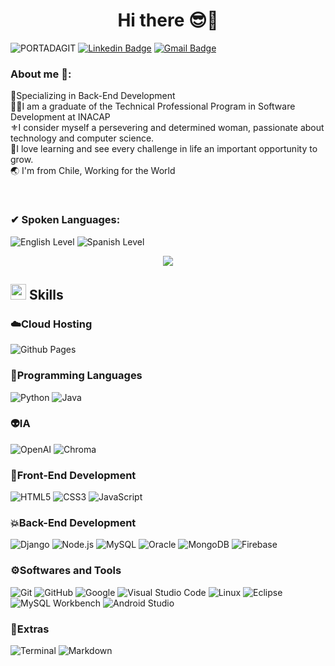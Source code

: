 <div align="center">
  <h1>Hi there 😎👋</h1>
</div>

![PORTADAGIT](https://github.com/user-attachments/assets/1c018340-5268-472c-a773-d2086f35be6b)
[![Linkedin Badge](https://img.shields.io/badge/-Linkedin:_Paula_Salgado-blue?style=flat-square&logo=Linkedin&logoColor=white&link=https://www.linkedin.com/in/paula-salgado-75327599/)](https://www.linkedin.com/in/paula-salgado-75327599/)
[![Gmail Badge](https://img.shields.io/badge/-paula.salgado03@inacapmail.cl-c14438?style=flat-square&logo=Gmail&logoColor=white&link=mailto:paula.salgado03@inacapmail.cl)](mailto:paula.salgado03@inacapmail.cl) 

<h3>About me 👩:</h3>

👾Specializing in Back-End Development<br>
🧑‍🎓I am a graduate of the Technical Professional Program in Software Development at INACAP<br>
⚜️I consider myself a persevering and determined woman, passionate about technology and computer science.<br>
💜I love learning and see every challenge in life an important opportunity to grow. <br>
🌏 I'm from Chile, Working for the World<br>

<br>
<h3>✔ Spoken Languages:</h3>

![English Level](https://img.shields.io/badge/English-Intermediate-blue?style=for-the-badge)
![Spanish Level](https://img.shields.io/badge/Spanish-Native-red?style=for-the-badge)

<div align="center"><img src="https://user-images.githubusercontent.com/73097560/115834477-dbab4500-a447-11eb-908a-139a6edaec5c.gif"></center></h3></div>

<h2><img src="https://media2.giphy.com/media/QssGEmpkyEOhBCb7e1/giphy.gif?cid=ecf05e47a0n3gi1bfqntqmob8g9aid1oyj2wr3ds3mg700bl&rid=giphy.gif" width ="25"><b> Skills</b></h3>



<p align="center">
<h3>☁️Cloud Hosting</h3>

  ![Github Pages](https://img.shields.io/badge/GitHub%20Pages-%23327FC7.svg?style=for-the-badge&logo=github&logoColor=white)

  <h3>👾Programming Languages</h3>
    
  ![Python](https://img.shields.io/badge/Python%20-%2314354C.svg?style=for-the-badge&logo=python&logoColor=white)
  ![Java](https://img.shields.io/badge/Java-%23ED8B00.svg?style=for-the-badge&logo=java&logoColor=white)

<h3>👽IA</h3>
  
  ![OpenAI](https://img.shields.io/badge/OpenAI-412991?style=for-the-badge&logo=openai&logoColor=white)
  ![Chroma](https://img.shields.io/badge/Chroma-FF4088?style=for-the-badge&logo=chroma&logoColor=white)
  

  <h3>🧩Front-End Development</h3>

   ![HTML5](https://img.shields.io/badge/HTML5%20-%23E34F26.svg?style=for-the-badge&logo=html5&logoColor=white)
   ![CSS3](https://img.shields.io/badge/CSS%20-%231572B6.svg?style=for-the-badge&logo=css3&logoColor=white)
   ![JavaScript](https://img.shields.io/badge/JavaScript%20-%23F7DF1E.svg?style=for-the-badge&logo=javascript&logoColor=black)


<h3>💥Back-End Development</h3>
  
  ![Django](https://img.shields.io/badge/Django-%23092E20.svg?style=for-the-badge&logo=django&logoColor=white)
  ![Node.js](https://img.shields.io/badge/Node.js-%23339933.svg?style=for-the-badge&logo=nodedotjs&logoColor=white)
  ![MySQL](https://img.shields.io/badge/MySQL-%2300f.svg?style=for-the-badge&logo=mysql&logoColor=white)
  ![Oracle](https://img.shields.io/badge/Oracle-F80000?style=for-the-badge&logo=oracle&logoColor=white)
  ![MongoDB](https://img.shields.io/badge/MongoDB-%2347A248.svg?style=for-the-badge&logo=mongodb&logoColor=white)
  ![Firebase](https://img.shields.io/badge/Firebase-%23039BE5.svg?style=for-the-badge&logo=firebase&logoColor=white)

   
<h3>⚙️Softwares and Tools</h3>

  ![Git](https://img.shields.io/badge/git-%23F05033.svg?style=for-the-badge&logo=git&logoColor=white)
  ![GitHub](https://img.shields.io/badge/github-%23121011.svg?style=for-the-badge&logo=github&logoColor=white)
  ![Google](https://img.shields.io/badge/google-%234285F4.svg?style=for-the-badge&logo=google&logoColor=white)
  ![Visual Studio Code](https://img.shields.io/badge/Visual%20Studio%20Code-0078d7.svg?style=for-the-badge&logo=visual-studio-code&logoColor=white)
  ![Linux](https://img.shields.io/badge/Linux-FCC624?style=for-the-badge&logo=linux&logoColor=black) 
  ![Eclipse](https://img.shields.io/badge/Eclipse-2C2255?style=for-the-badge&logo=eclipse&logoColor=white)
  ![MySQL Workbench](https://img.shields.io/badge/MySQL%20Workbench-4479A1?style=for-the-badge&logo=mysql&logoColor=white)
  ![Android Studio](https://img.shields.io/badge/Android%20Studio-3DDC84?style=for-the-badge&logo=androidstudio&logoColor=white)


<h3>🤖Extras</h3>

   ![Terminal](https://img.shields.io/badge/Terminal-%23054020?style=for-the-badge&logo=gnu-bash&logoColor=white)
   ![Markdown](https://img.shields.io/badge/markdown-%23000000.svg?style=for-the-badge&logo=markdown&logoColor=white)



<!--
**PauxSy/PauxSy** is a ✨ _special_ ✨ repository because its `README.md` (this file) appears on your GitHub profile.

Here are some ideas to get you started:

##- 🔭 I’m currently working on creating an AI project for my university using OpenAI and ChromaDB.
- 🌱 I’m currently learning ...
- 👯 I’m looking to collaborate on ...
- 🤔 I’m looking for help with ...
- 💬 Ask me about ...
- 📫 How to reach me: ...
- 😄 Pronouns: ...
- ⚡ Fun fact: ...
-->
